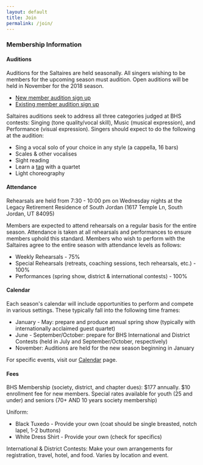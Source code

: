 ```yaml
---
layout: default
title: Join
permalink: /join/
---
```


### Membership Information

#### Auditions

<!--
<a href="http://www.signupgenius.com/go/30E084FA5AA2CA2FD0-saltaires" class="btn btn-primary">Sign up for an audition</a>
-->

Auditions for the Saltaires are held seasonally. All singers wishing to be members for the upcoming season must audition. Open auditions will be held in November for the 2018 season.

* [New member audition sign up](http://www.signupgenius.com/go/30e084fa5aa2ca2fd0-saltaires2)
* [Existing member audition sign up](http://www.signupgenius.com/go/30e084fa5aa2ca2fd0-saltaires1)

Saltaires auditions seek to address all three categories judged at BHS contests: Singing (tone quality/vocal skill), Music (musical expression), and Performance (visual expression).  Singers should expect to do the following at the audition:

* Sing a vocal solo of your choice in any style (a cappella, 16 bars)
* Scales & other vocalises
* Sight reading
* Learn a [tag](https://www.barbershoptags.com/) with a quartet
* Light choreography

<!--
* Sign up for auditions [here](http://www.signupgenius.com/go/30E084FA5AA2CA2FD0-saltaires)
-->

#### Attendance

Rehearsals are held from 7:30 - 10:00 pm on Wednesday nights at the Legacy Retirement Residence of South Jordan (1617 Temple Ln, South Jordan, UT 84095)

Members are expected to attend rehearsals on a regular basis for the entire season. Attendance is taken at all rehearsals and performances to ensure members uphold this standard. Members who wish to perform with the Saltaires agree to the entire season with attendance levels as follows:

* Weekly Rehearsals - 75%
* Special Rehearsals (retreats, coaching sessions, tech rehearsals, etc.) - 100%
* Performances (spring show, district & international contests) - 100%

#### Calendar

Each season's calendar will include opportunities to perform and compete in various settings. These typically fall into the following time frames:

* January - May: prepare and produce annual spring show (typically with internationally acclaimed guest quartet)
* June - September/October: prepare for BHS International and District Contests (held in July and September/October, respectively)
* November: Auditions are held for the new season beginning in January

For specific events, visit our [Calendar](/calendar) page.

#### Fees

BHS Membership (society, district, and chapter dues): $177 annually. $10 enrollment fee for new members. Special rates available for youth (25 and under) and seniors (70+ AND 10 years society membership)

Uniform:

* Black Tuxedo - Provide your own (coat should be single breasted, notch lapel, 1-2 buttons)
* White Dress Shirt - Provide your own (check for specifics)

International & District Contests: Make your own arrangements for registration, travel, hotel, and food. Varies by location and event.
